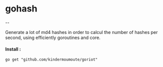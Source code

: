 # gohash
--

Generate a lot of md4 hashes in order to calcul the number of hashes per second, using efficiently goroutines and core.

#### Install :
	go get "github.com/kindermoumoute/goriot"
